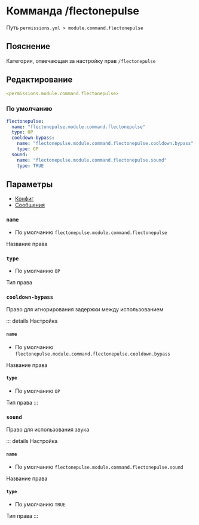 # Комманда /flectonepulse
Путь `permissions.yml > module.command.flectonepulse`

## Пояснение
Категория, отвечающая за настройку прав `/flectonepulse`

## Редактирование
```yaml
<permissions.module.command.flectonepulse>
```

### По умолчанию
```yaml
flectonepulse:
  name: "flectonepulse.module.command.flectonepulse"
  type: OP
  cooldown-bypass:
    name: "flectonepulse.module.command.flectonepulse.cooldown.bypass"
    type: OP
  sound:
    name: "flectonepulse.module.command.flectonepulse.sound"
    type: TRUE
```

## Параметры

- [Конфиг](/en/config/module/command/flectonepulse/)
- [Сообщения](/en/messages/ru_ru/module/command/flectonepulse/)

### `name`
- По умолчанию `flectonepulse.module.command.flectonepulse`

Название права

### `type`
- По умолчанию `OP`

Тип права

### `cooldown-bypass`

Право для игнорирования задержки между использованием

::: details Настройка
#### `name`
- По умолчанию `flectonepulse.module.command.flectonepulse.cooldown.bypass`

Название права

#### `type`
- По умолчанию `OP`

Тип права
:::

### `sound`

Право для использования звука

::: details Настройка
#### `name`
- По умолчанию `flectonepulse.module.command.flectonepulse.sound`

Название права

#### `type`
- По умолчанию `TRUE`

Тип права
:::

<!--@include: @/en/parts/permission.md-->

